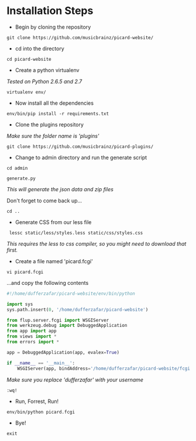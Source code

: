 # Installation Steps

* Begin by cloning the repository

`git clone https://github.com/musicbrainz/picard-website/`

* cd into the directory

`cd picard-website`

* Create a python virtualenv 

*Tested on Python 2.6.5 and 2.7*

`virtualenv env/`

* Now install all the dependencies

`env/bin/pip install -r requirements.txt`

* Clone the plugins repository

*Make sure the folder name is 'plugins'*

`git clone https://github.com/musicbrainz/picard-plugins/`

* Change to admin directory and run the generate script

`cd admin`

`generate.py`

*This will generate the json data and zip files*

Don't forget to come back up...

`cd ..`

* Generate CSS from our less file

` lessc static/less/styles.less static/css/styles.css`

*This requires the less to css compiler, so you might need to download that first.*

* Create a file named 'picard.fcgi' 

`vi picard.fcgi`

...and copy the following contents

```python
#!/home/dufferzafar/picard-website/env/bin/python

import sys
sys.path.insert(0, '/home/dufferzafar/picard-website')

from flup.server.fcgi import WSGIServer
from werkzeug.debug import DebuggedApplication
from app import app
from views import *
from errors import *

app = DebuggedApplication(app, evalex=True)

if __name__ == '__main__':
    WSGIServer(app, bindAddress='/home/dufferzafar/picard-website/fcgi.sock', umask=0).run()
```

*Make sure you replace 'dufferzafar' with your username*

`:wq!`

* Run, Forrest, Run!

`env/bin/python picard.fcgi`

* Bye!

`exit`
